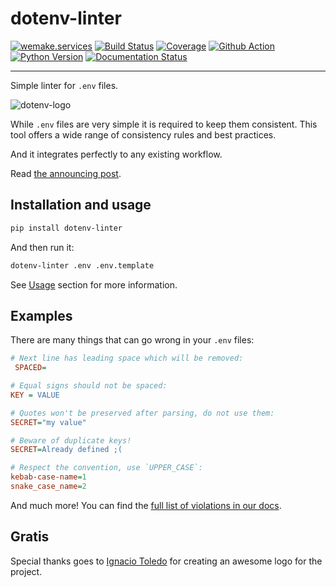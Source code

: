 # dotenv-linter

[![wemake.services](https://img.shields.io/badge/%20-wemake.services-green.svg?label=%20&logo=data%3Aimage%2Fpng%3Bbase64%2CiVBORw0KGgoAAAANSUhEUgAAABAAAAAQCAMAAAAoLQ9TAAAABGdBTUEAALGPC%2FxhBQAAAAFzUkdCAK7OHOkAAAAbUExURQAAAAAAAAAAAAAAAAAAAAAAAAAAAAAAAP%2F%2F%2F5TvxDIAAAAIdFJOUwAjRA8xXANAL%2Bv0SAAAADNJREFUGNNjYCAIOJjRBdBFWMkVQeGzcHAwksJnAPPZGOGAASzPzAEHEGVsLExQwE7YswCb7AFZSF3bbAAAAABJRU5ErkJggg%3D%3D)](https://wemake.services)
[![Build Status](https://travis-ci.org/wemake-services/dotenv-linter.svg?branch=master)](https://travis-ci.org/wemake-services/dotenv-linter)
[![Coverage](https://coveralls.io/repos/github/wemake-services/dotenv-linter/badge.svg?branch=master)](https://coveralls.io/github/wemake-services/dotenv-linter?branch=master)
[![Github Action](https://github.com/wemake-services/dotenv-linter/workflows/dotenv/badge.svg)](https://github.com/wemake-services/dotenv-linter/actions)
[![Python Version](https://img.shields.io/pypi/pyversions/dotenv-linter.svg)](https://pypi.org/project/dotenv-linter/)
[![Documentation Status](https://readthedocs.org/projects/dotenv-linter/badge/?version=latest)](https://dotenv-linter.readthedocs.io/en/latest/?badge=latest)

---

Simple linter for `.env` files.

![dotenv-logo](https://raw.githubusercontent.com/wemake-services/dotenv-linter/master/docs/_static/dotenv-logo@2.png)

While `.env` files are very simple it is required to keep them consistent.
This tool offers a wide range of consistency rules and best practices.

And it integrates perfectly to any existing workflow.

Read [the announcing post](https://sobolevn.me/2019/01/announcing-dotenv-linter).


## Installation and usage

```bash
pip install dotenv-linter
```

And then run it:

```bash
dotenv-linter .env .env.template
```

See [Usage](https://dotenv-linter.readthedocs.io/en/latest/#usage)
section for more information.


## Examples

There are many things that can go wrong in your `.env` files:

```ini
# Next line has leading space which will be removed:
 SPACED=

# Equal signs should not be spaced:
KEY = VALUE

# Quotes won't be preserved after parsing, do not use them:
SECRET="my value"

# Beware of duplicate keys!
SECRET=Already defined ;(

# Respect the convention, use `UPPER_CASE`:
kebab-case-name=1
snake_case_name=2
```

And much more! You can find the [full list of violations in our docs](https://dotenv-linter.readthedocs.io/en/latest/pages/violations/).


## Gratis

Special thanks goes to [Ignacio Toledo](https://ign.uy)
for creating an awesome logo for the project.

